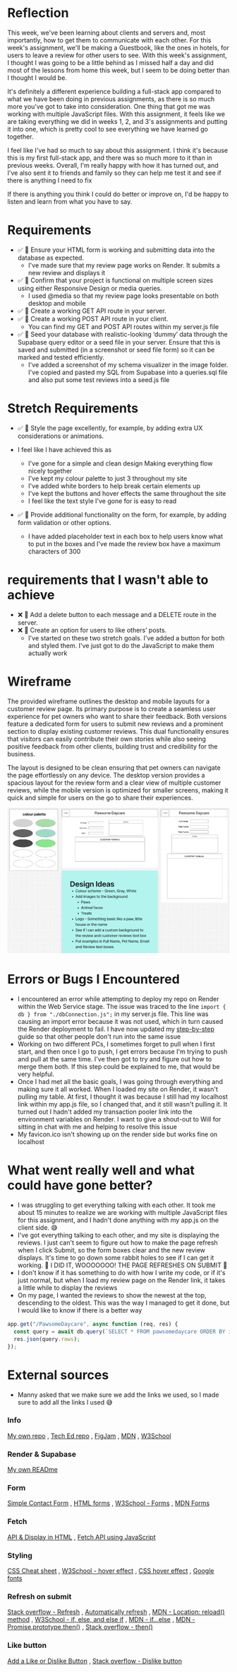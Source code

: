 # Reflection

This week, we've been learning about clients and servers and, most importantly, how to get them to communicate with each other. For this week's assignment, we'll be making a Guestbook, like the ones in hotels, for users to leave a review for other users to see. With this week's assignment, I thought I was going to be a little behind as I missed half a day and did most of the lessons from home this week, but I seem to be doing better than I thought I would be.

It's definitely a different experience building a full-stack app compared to what we have been doing in previous assignments, as there is so much more you've got to take into consideration. One thing that got me was working with multiple JavaScript files. With this assignment, it feels like we are taking everything we did in weeks 1, 2, and 3's assignments and putting it into one, which is pretty cool to see everything we have learned go together.

I feel like I've had so much to say about this assignment. I think it's because this is my first full-stack app, and there was so much more to it than in previous weeks. Overall, I'm really happy with how it has turned out, and I've also sent it to friends and family so they can help me test it and see if there is anything I need to fix

If there is anything you think I could do better or improve on, I'd be happy to listen and learn from what you have to say.

# Requirements

- ✅ 🎯 Ensure your HTML form is working and submitting data into the database as expected.
  - I've made sure that my review page works on Render. It submits a new review and displays it
- ✅ 🎯 Confirm that your project is functional on multiple screen sizes using either Responsive Design or media queries.
  - I used @media so that my review page looks presentable on both desktop and mobile
- ✅ 🎯 Create a working GET API route in your server.
- ✅ 🎯 Create a working POST API route in your client.
  - You can find my GET and POST API routes within my server.js file
- ✅ 🎯 Seed your database with realistic-looking ‘dummy’ data through the Supabase query editor or a seed file in your server. Ensure that this is saved and submitted (in a screenshot or seed file form) so it can be marked and tested efficiently.
  - I've added a screenshot of my schema visualizer in the image folder. I've copied and pasted my SQL from Supabase into a queries.sql file and also put some test reviews into a seed.js file

# Stretch Requirements

- ✅ 🏹 Style the page excellently, for example, by adding extra UX considerations or animations.

- I feel like I have achieved this as

  - I've gone for a simple and clean design Making everything flow nicely together
  - I've kept my colour palette to just 3 throughout my site
  - I've added white borders to help break certain elements up
  - I've kept the buttons and hover effects the same throughout the site
  - I feel like the text style I've gone for is easy to read

- ✅ 🏹 Provide additional functionality on the form, for example, by adding form validation or other options.
  - I have added placeholder text in each box to help users know what to put in the boxes and I've made the review box have a maximum characters of 300

# requirements that I wasn't able to achieve

- ❌ 🏹 Add a delete button to each message and a DELETE route in the server.
- ❌ 🏹 Create an option for users to like others’ posts.
  - I've started on these two stretch goals. I've added a button for both and styled them. I've just got to do the JavaScript to make them actually work

# Wireframe

The provided wireframe outlines the desktop and mobile layouts for a customer review page. Its primary purpose is to create a seamless user experience for pet owners who want to share their feedback. Both versions feature a dedicated form for users to submit new reviews and a prominent section to display existing customer reviews. This dual functionality ensures that visitors can easily contribute their own stories while also seeing positive feedback from other clients, building trust and credibility for the business.

The layout is designed to be clean ensuring that pet owners can navigate the page effortlessly on any device. The desktop version provides a spacious layout for the review form and a clear view of multiple customer reviews, while the mobile version is optimized for smaller screens, making it quick and simple for users on the go to share their experiences.

<div align="center">

![Wireframe](./images/wireframe.png)

</div>

# Errors or Bugs I Encountered

- I encountered an error while attempting to deploy my repo on Render within the Web Service stage. The issue was traced to the line `import { db } from "./dbConnection.js";` in my server.js file. This line was causing an import error because it was not used, which in turn caused the Render deployment to fail. I have now updated my [step-by-step](https://github.com/IndieMasco/TechEdSoftwareDeveloper021/blob/main/week4/render-and-supabase/READme.md) guide so that other people don't run into the same issue
- Working on two different PCs, I sometimes forget to pull when I first start, and then once I go to push, I get errors because I'm trying to push and pull at the same time. I've then got to try and figure out how to merge them both. If this step could be explained to me, that would be very helpful.
- Once I had met all the basic goals, I was going through everything and making sure it all worked. When I loaded my site on Render, it wasn't pulling my table. At first, I thought it was because I still had my localhost link within my app.js file, so I changed that, and it still wasn't pulling it. It turned out I hadn't added my transaction pooler link into the environment variables on Render. I want to give a shout-out to Will for sitting in chat with me and helping to resolve this issue
- My favicon.ico isn't showing up on the render side but works fine on localhost

# What went really well and what could have gone better?

- I was struggling to get everything talking with each other. It took me about 15 minutes to realize we are working with multiple JavaScript files for this assignment, and I hadn't done anything with my app.js on the client side. 😅
- I've got everything talking to each other, and my site is displaying the reviews. I just can't seem to figure out how to make the page refresh when I click Submit, so the form boxes clear and the new review displays. It's time to go down some rabbit holes to see if I can get it working. 🤞 I DID IT, WOOOOOOO! THE PAGE REFRESHES ON SUBMIT 🎉
- I don't know if it has something to do with how I write my code, or if it's just normal, but when I load my review page on the Render link, it takes a little while to display the reviews
- On my page, I wanted the reviews to show the newest at the top, descending to the oldest. This was the way I managed to get it done, but I would like to know if there is a better way

```javascript
app.get("/PawsomeDaycare", async function (req, res) {
  const query = await db.query(`SELECT * FROM pawsomedaycare ORDER BY id DESC`);
  res.json(query.rows);
});
```

# External sources

- Manny asked that we make sure we add the links we used, so I made sure to add all the links I used 😅

### Info

[My own repo](https://github.com/IndieMasco/TechEdSoftwareDeveloper021) , [Tech Ed repo](https://github.com/Tech-Educators/software-dev-021) , [FigJam](https://www.figma.com/board/JjN2Zgtoynrau06MjWJs6q/SD021?node-id=0-1&p=f&t=V1WCGcrmVKnoxJDr-0) , [MDN](https://developer.mozilla.org/en-US/) , [W3School](https://www.w3schools.com/)

### Render & Supabase

[My own READme](https://github.com/IndieMasco/TechEdSoftwareDeveloper021/blob/main/week4/render-and-supabase/READme.md)

### Form

[Simple Contact Form](https://www.youtube.com/watch?v=lU98TelrlPM&t=175s) , [HTML forms](https://www.youtube.com/watch?v=zIN54lhJtQU) , [W3School - Forms](https://www.w3schools.com/html/html_forms.asp) , [MDN Forms](https://developer.mozilla.org/en-US/docs/Learn_web_development/Extensions/Forms/Your_first_form)

### Fetch

[API & Display in HTML](https://www.youtube.com/watch?v=zUcc4vW-jsI) , [Fetch API using JavaScript](https://www.youtube.com/watch?v=37vxWr0WgQk)

### Styling

[CSS Cheat sheet](https://htmlcheatsheet.com/css/) , [W3School - hover effect](https://www.w3schools.com/howto/howto_css_animate_buttons.asp) , [CSS hover effect](https://prismic.io/blog/css-hover-effects) , [Google fonts](https://fonts.google.com/)

### Refresh on submit

[Stack overflow - Refresh](https://stackoverflow.com/questions/18920651/how-can-i-refresh-a-form-page-after-the-form-submits-to-blank) , [Automatically refresh](https://www.youtube.com/watch?v=IPT3BKoM2Pc) , [MDN - Location: reload() method](https://developer.mozilla.org/en-US/docs/Web/API/Location/reload) , [W3School - if, else, and else if](https://www.w3schools.com/js/js_if_else.asp) , [MDN - if...else](https://developer.mozilla.org/en-US/docs/Web/JavaScript/Reference/Statements/if...else) , [MDN - Promise.prototype.then()](https://developer.mozilla.org/en-US/docs/Web/JavaScript/Reference/Global_Objects/Promise/then) , [Stack overflow - then()](https://stackoverflow.com/questions/3884281/what-does-the-function-then-mean-in-javascript)

### Like button

[Add a Like or Dislike Button](https://www.youtube.com/watch?app=desktop&v=20tJJAI6_oA) , [Stack overflow - Dislike button](https://stackoverflow.com/questions/4298300/how-to-implement-the-dislike-like-button)

